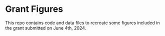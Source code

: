 # Grant Figures

This repo contains code and data files to recreate some figures included in the grant submitted on June 4th, 2024. 